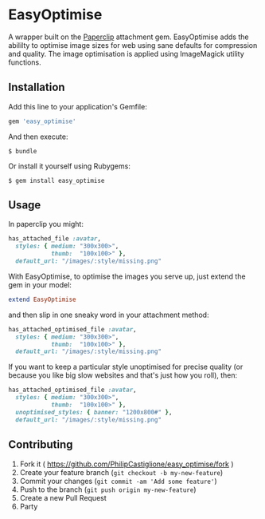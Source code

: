 # EasyOptimise

A wrapper built on the <a href="https://github.com/thoughtbot/paperclip" target="_blank">Paperclip</a> attachment gem. EasyOptimise adds the abililty to optimise image sizes for web using sane defaults for compression and quality. The image optimisation is applied using ImageMagick utility functions.

## Installation

Add this line to your application's Gemfile:

```ruby
gem 'easy_optimise'
```

And then execute:

    $ bundle

Or install it yourself using Rubygems:

    $ gem install easy_optimise

## Usage

In paperclip you might:

```ruby
has_attached_file :avatar, 
  styles: { medium: "300x300>",
            thumb:  "100x100>" },
  default_url: "/images/:style/missing.png"
```

With EasyOptimise, to optimise the images you serve up, just extend the gem in your model:

```ruby
extend EasyOptimise
```

and then slip in one sneaky word in your attachment method:

```ruby
has_attached_optimised_file :avatar,
  styles: { medium: "300x300>",
            thumb:  "100x100>" },
  default_url: "/images/:style/missing.png"
```

If you want to keep a particular style unoptimised for precise quality (or because you like big slow websites and that's just how you roll), then:


```ruby
has_attached_optimised_file :avatar,
  styles: { medium: "300x300>",
            thumb:  "100x100>" },
  unoptimised_styles: { banner: "1200x800#" },
  default_url: "/images/:style/missing.png"
```

## Contributing

1. Fork it ( https://github.com/PhilipCastiglione/easy_optimise/fork )
2. Create your feature branch (`git checkout -b my-new-feature`)
3. Commit your changes (`git commit -am 'Add some feature'`)
4. Push to the branch (`git push origin my-new-feature`)
5. Create a new Pull Request
6. Party
